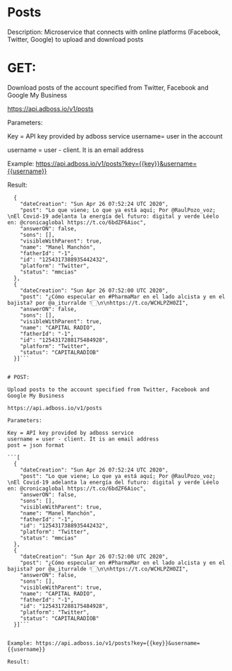 # Posts

Description: Microservice that connects with online platforms (Facebook, Twitter, Google) to upload and download posts


# GET: 

Download posts of the account specified from Twitter, Facebook and Google My Business

https://api.adboss.io/v1/posts

Parameters:

Key = API key provided by adboss service
username= user in the account

username = user - client. It is an email address

Example: https://api.adboss.io/v1/posts?key={{key}}&username={{username}}

Result:

```[
  {
    "dateCreation": "Sun Apr 26 07:52:24 UTC 2020",
    "post": "Lo que viene; Lo que ya está aquí; Por @RaulPozo_voz; \nEl Covid-19 adelanta la energía del futuro: digital y verde Léelo en: @cronicaglobal https://t.co/6bdZF6Aioc",
    "answerON": false,
    "sons": [],
    "visibleWithParent": true,
    "name": "Manel Manchón",
    "fatherId": "-1",
    "id": "1254317388935442432",
    "platform": "Twitter",
    "status": "mmcias"
  },
  {
    "dateCreation": "Sun Apr 26 07:52:00 UTC 2020",
    "post": "¿Cómo especular en #PharmaMar en el lado alcista y en el bajista? por @a_iturralde 👇🏻\n\nhttps://t.co/WCHLPZH0ZI",
    "answerON": false,
    "sons": [],
    "visibleWithParent": true,
    "name": "CAPITAL RADIO",
    "fatherId": "-1",
    "id": "1254317288175484928",
    "platform": "Twitter",
    "status": "CAPITALRADIOB"
  }]```


# POST: 

Upload posts to the account specified from Twitter, Facebook and Google My Business

https://api.adboss.io/v1/posts

Parameters:

Key = API key provided by adboss service
username = user - client. It is an email address
post = json format

```[
  {
    "dateCreation": "Sun Apr 26 07:52:24 UTC 2020",
    "post": "Lo que viene; Lo que ya está aquí; Por @RaulPozo_voz; \nEl Covid-19 adelanta la energía del futuro: digital y verde Léelo en: @cronicaglobal https://t.co/6bdZF6Aioc",
    "answerON": false,
    "sons": [],
    "visibleWithParent": true,
    "name": "Manel Manchón",
    "fatherId": "-1",
    "id": "1254317388935442432",
    "platform": "Twitter",
    "status": "mmcias"
  },
  {
    "dateCreation": "Sun Apr 26 07:52:00 UTC 2020",
    "post": "¿Cómo especular en #PharmaMar en el lado alcista y en el bajista? por @a_iturralde 👇🏻\n\nhttps://t.co/WCHLPZH0ZI",
    "answerON": false,
    "sons": [],
    "visibleWithParent": true,
    "name": "CAPITAL RADIO",
    "fatherId": "-1",
    "id": "1254317288175484928",
    "platform": "Twitter",
    "status": "CAPITALRADIOB"
  }]```


Example: https://api.adboss.io/v1/posts?key={{key}}&username={{username}}

Result:
